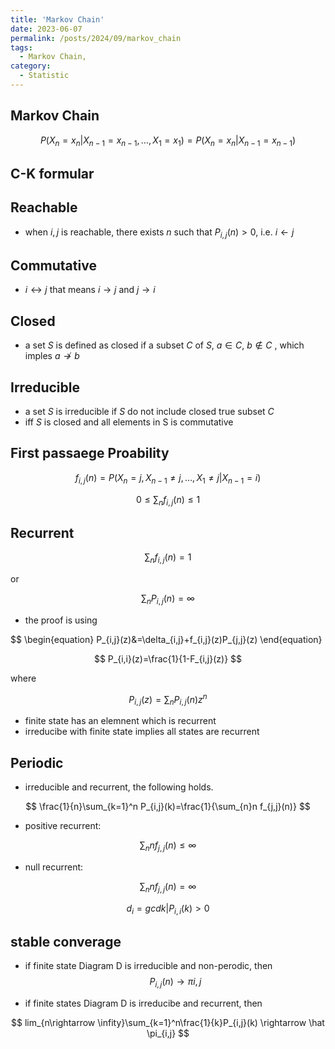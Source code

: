 ```yaml
---
title: 'Markov Chain'
date: 2023-06-07
permalink: /posts/2024/09/markov_chain
tags:
  - Markov Chain, 
category:
  - Statistic
---
```


## Markov Chain

$$
P(X_n=x_n|X_{n-1}=x_{n-1},\dots,X_{1}=x_1)=P(X_n=x_n|X_{n-1}=x_{n-1})
$$


## C-K formular



## Reachable
- when $i,j$ is reachable, there exists $n$ such that $P_{i,j}(n)>0$, i.e.  $i \leftarrow j$


## Commutative
- $i \leftrightarrow j$ that means $i \rightarrow j$ and $j \rightarrow i$

## Closed
- a set $S$ is defined as closed if a subset $C$ of $S$, $a \in C$, $b \notin C$ , which imples $a \not\to b$

## Irreducible
- a set $S$ is irreducible if $S$ do not include closed true subset $C$ 
- iff $S$ is closed and all elements in S is commutative


## First passaege Proability

$$ f_{i,j}(n)=P(X_n=j,X_{n-1}\not= j,\dots, X_1\not=j|X_{n-1}=i)$$

$$ 0\le \sum_{n} f_{i,j}(n) \le 1$$

## Recurrent
$$\sum_{n} f_{i,j}(n) =1$$

or

$$\sum_{n} P_{i,j}(n)=\infty$$


- the proof is using 

$$ 
\begin{equation}
P_{i,j}(z)&=\delta_{i,j}+f_{i,j}(z)P_{j,j}(z)
\end{equation}

$$
P_{i,i}(z)=\frac{1}{1-F_{i,j}(z)} 
$$

where 


$$P_{i,j}(z)=\sum_{n}P_{i,j}(n)z^n$$

- finite state has an elemnent which is recurrent
- irreducibe with finite state implies all states are recurrent

## Periodic

- irreducible and recurrent, the following holds.

$$
\frac{1}{n}\sum_{k=1}^n P_{i,j}(k)=\frac{1}{\sum_{n}n f_{j,j}(n)}
$$

- positive recurrent:

$$\sum_{n}n f_{j,j}(n) \le \infty
$$

- null recurrent:

$$\sum_{n}n f_{j,j}(n) = \infty
$$

$$d_i=gcd{k|P_{i,i}(k)>0}$$


## stable converage
- if finite state Diagram D is irreducible and non-perodic, then 
$$
P_{i,j}(n) \rightarrow \pi{i,j}
$$

- if finite states Diagram D is irreducibe and recurrent, then 

$$
lim_{n\rightarrow \infity}\sum_{k=1}^n\frac{1}{k}P_{i,j}(k) \rightarrow \hat \pi_{i,j}
$$






